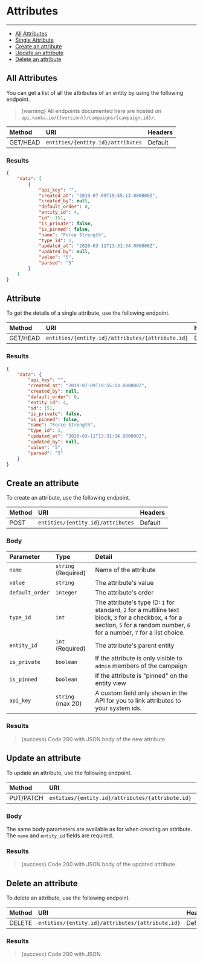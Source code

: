 # Attributes

---

- [All Attributes](#all-attributes)
- [Single Attribute](#attribute)
- [Create an attribute](#create-attribute)
- [Update an attribute](#update-attribute)
- [Delete an attribute](#delete-attribute)

<a name="all-attributes"></a>
## All Attributes

You can get a list of all the attributes of an entity by using the following endpoint.

> {warning} All endpoints documented here are hosted on `api.kanka.io/{{version}}/campaigns/{campaign.id}/`.


| Method | URI | Headers |
| :- |   :-   |  :-  |
| GET/HEAD | `entities/{entity.id}/attributes` | Default |

### Results
```json
{
    "data": [
        {
            "api_key": "",
            "created_at": "2019-07-09T19:55:13.000000Z",
            "created_by": null,
            "default_order": 0,
            "entity_id": 4,
            "id": 151,
            "is_private": false,
            "is_pinned": false,
            "name": "Force Strength",
            "type_id": 1,
            "updated_at": "2020-03-11T13:31:34.000000Z",
            "updated_by": null,
            "value": "5",
            "parsed": "5"
        }
    ]
}
```


<a name="attribute"></a>
## Attribute

To get the details of a single attribute, use the following endpoint.

| Method | URI | Headers |
| :- |   :-   |  :-  |
| GET/HEAD | `entities/{entity.id}/attributes/{attribute.id}` | Default |

### Results
```json
{
    "data": {
        "api_key": "",
        "created_at": "2019-07-09T19:55:13.000000Z",
        "created_by": null,
        "default_order": 0,
        "entity_id": 4,
        "id": 151,
        "is_private": false,
        "is_pinned": false,
        "name": "Force Strength",
        "type_id": 1,
        "updated_at": "2020-03-11T13:31:34.000000Z",
        "updated_by": null,
        "value": "5",
        "parsed": "5"
    }
}
```


<a name="create-attribute"></a>
## Create an attribute

To create an attribute, use the following endpoint.

| Method | URI | Headers |
| :- |   :-   |  :-  |
| POST | `entities/{entity.id}/attributes` | Default |

### Body

| Parameter | Type | Detail |
| :- |   :-   |  :-  |
| `name` | `string` (Required) | Name of the attribute |
| `value` | `string` | The attribute's value |
| `default_order` | `integer` | The attribute's order |
| `type_id` | `int` | The attribute's type ID: `1` for standard, `2` for a multiline text block, `3` for a checkbox, `4` for a section, `5` for a random number, `6` for a number, `7` for a list choice. |
| `entity_id` | `int` (Required) | The attribute's parent entity |
| `is_private` | `boolean` | If the attribute is only visible to `admin` members of the campaign |
| `is_pinned` | `boolean` | If the attribute is "pinned" on the entity view |
| `api_key` | `string` (max 20) | A custom field only shown in the API for you to link attributes to your system ids. |

### Results

> {success} Code 200 with JSON body of the new attribute.


<a name="update-attribute"></a>
## Update an attribute

To update an attribute, use the following endpoint.

| Method | URI | Headers |
| :- |   :-   |  :-  |
| PUT/PATCH | `entities/{entity.id}/attributes/{attribute.id}` | Default |

### Body

The same body parameters are available as for when creating an attribute. The `name` and `entity_id` fields are required.

### Results

> {success} Code 200 with JSON body of the updated attribute.


<a name="delete-attribute"></a>
## Delete an attribute

To delete an attribute, use the following endpoint.

| Method | URI | Headers |
| :- |   :-   |  :-  |
| DELETE | `entities/{entity.id}/attributes/{attribute.id}` | Default |

### Results

> {success} Code 200 with JSON.
